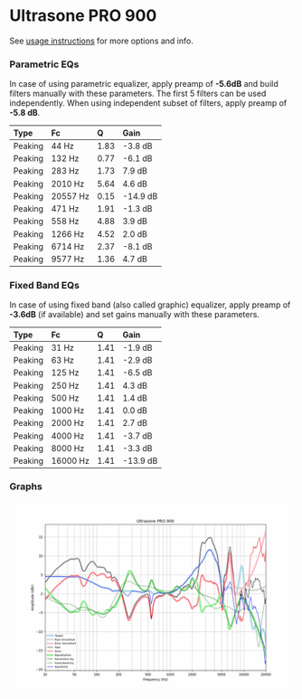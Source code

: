 # Ultrasone PRO 900
See [usage instructions](https://github.com/jaakkopasanen/AutoEq#usage) for more options and info.

### Parametric EQs
In case of using parametric equalizer, apply preamp of **-5.6dB** and build filters manually
with these parameters. The first 5 filters can be used independently.
When using independent subset of filters, apply preamp of **-5.8 dB**.

| Type    | Fc       |    Q | Gain     |
|:--------|:---------|:-----|:---------|
| Peaking | 44 Hz    | 1.83 | -3.8 dB  |
| Peaking | 132 Hz   | 0.77 | -6.1 dB  |
| Peaking | 283 Hz   | 1.73 | 7.9 dB   |
| Peaking | 2010 Hz  | 5.64 | 4.6 dB   |
| Peaking | 20557 Hz | 0.15 | -14.9 dB |
| Peaking | 471 Hz   | 1.91 | -1.3 dB  |
| Peaking | 558 Hz   | 4.88 | 3.9 dB   |
| Peaking | 1266 Hz  | 4.52 | 2.0 dB   |
| Peaking | 6714 Hz  | 2.37 | -8.1 dB  |
| Peaking | 9577 Hz  | 1.36 | 4.7 dB   |

### Fixed Band EQs
In case of using fixed band (also called graphic) equalizer, apply preamp of **-3.6dB**
(if available) and set gains manually with these parameters.

| Type    | Fc       |    Q | Gain     |
|:--------|:---------|:-----|:---------|
| Peaking | 31 Hz    | 1.41 | -1.9 dB  |
| Peaking | 63 Hz    | 1.41 | -2.9 dB  |
| Peaking | 125 Hz   | 1.41 | -6.5 dB  |
| Peaking | 250 Hz   | 1.41 | 4.3 dB   |
| Peaking | 500 Hz   | 1.41 | 1.4 dB   |
| Peaking | 1000 Hz  | 1.41 | 0.0 dB   |
| Peaking | 2000 Hz  | 1.41 | 2.7 dB   |
| Peaking | 4000 Hz  | 1.41 | -3.7 dB  |
| Peaking | 8000 Hz  | 1.41 | -3.3 dB  |
| Peaking | 16000 Hz | 1.41 | -13.9 dB |

### Graphs
![](./Ultrasone%20PRO%20900.png)